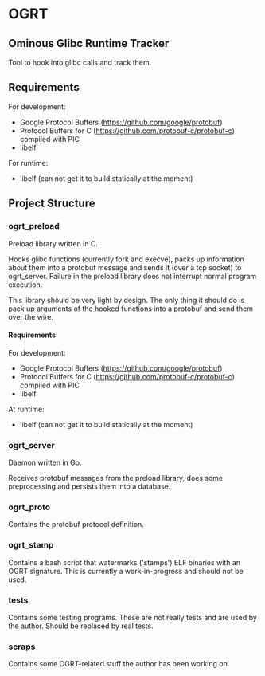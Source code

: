 # OGRT

## Ominous Glibc Runtime Tracker

Tool to hook into glibc calls and track them.

## Requirements

For development:

- Google Protocol Buffers (https://github.com/google/protobuf)
- Protocol Buffers for C (https://github.com/protobuf-c/protobuf-c) compiled with PIC
- libelf

For runtime:

- libelf (can not get it to build statically at the moment)

## Project Structure

### ogrt_preload

Preload library written in C.

Hooks glibc functions (currently fork and execve), packs up information
about them into a protobuf message and sends it (over a tcp socket) to
ogrt_server. Failure in the preload library does not interrupt normal
program execution.

This library should be very light by design. The only thing it should do
is pack up arguments of the hooked functions into a protobuf and send
them over the wire.


#### Requirements

For development:

- Google Protocol Buffers (https://github.com/google/protobuf)
- Protocol Buffers for C (https://github.com/protobuf-c/protobuf-c) compiled with PIC
- libelf

At runtime:

- libelf (can not get it to build statically at the moment)

### ogrt_server

Daemon written in Go.

Receives protobuf messages from the preload library, does some preprocessing and persists
them into a database.

### ogrt_proto

Contains the protobuf protocol definition.

### ogrt_stamp

Contains a bash script that watermarks ('stamps') ELF binaries with an OGRT
signature. This is currently a work-in-progress and should not be used.

### tests

Contains some testing programs. These are not really tests and are used
by the author. Should be replaced by real tests.

### scraps

Contains some OGRT-related stuff the author has been working on.
